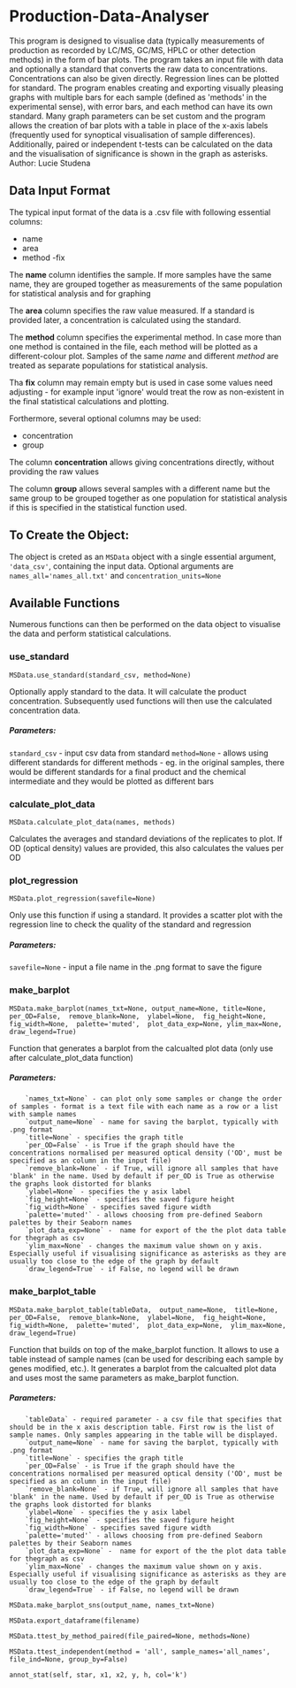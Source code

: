 # Production-Data-Analyser
This program is designed to visualise data (typically measurements of production as  recorded by LC/MS, GC/MS, HPLC or other detection methods) in the form of bar plots. The program takes an input file with data and optionally a standard that converts the raw data to concentrations.  Concentrations can also be given directly. Regression lines can be plotted for standard.  The program enables creating and exporting visually pleasing graphs with multiple bars for each sample (defined as 'methods' in the experimental sense),  with error bars, and each method can have its own standard. Many graph parameters can be set custom and the program allows the creation of bar plots with a table in place of the x-axis labels (frequently used for synoptical visualisation of sample differences).  Additionally, paired or independent t-tests can be calculated on the data and the visualisation of significance is shown in the graph as asterisks.   
Author: Lucie Studena

## Data Input Format
The typical input format of the data is a .csv file with following essential columns: 
- name
- area
- method
-fix

The **name** column identifies the sample. If more samples have the same name, they are grouped together as measurements of the same population for statistical analysis and for graphing

The **area** column specifies the raw value measured. If a standard is provided later, a concentration is calculated using the standard. 

The **method** column specifies the experimental method. In case more than one method is contained in the file, each method will be plotted as a different-colour plot. Samples of the same *name* and different *method* are treated as separate populations for statistical analysis.

Tha **fix** column may remain empty but is used in case some values need adjusting - for example input 'ignore' would treat the row as non-existent in the final statistical calculations and plotting.


Forthermore, several optional columns may be used: 
- concentration
- group

The column **concentration** allows giving concentrations directly, without providing the raw values

The column **group** allows several samples with a different name but the same group to be grouped together as one population for statistical analysis if this is specified in the statistical function used. 



## To Create the Object: 
The object is creted as an `MSData` object with a single essential argument, `'data_csv'`, containing the input data. Optional arguments are `names_all='names_all.txt'` and `concentration_units=None`

## Available Functions
Numerous functions can then be performed on the data object to visualise the data and perform statistical calculations. 

### use_standard
`MSData.use_standard(standard_csv, method=None)`

Optionally apply standard to the data. It will calculate the product concentration. Subsequently used functions will then use the calculated concentration data.
        
##### Parameters:
`standard_csv` - input csv data from standard
`method=None` - allows using different standards for different methods - eg. in the original samples, there would be different standards for a final product and the chemical intermediate and they would be plotted as different bars

### calculate_plot_data
`MSData.calculate_plot_data(names, methods)`

Calculates the averages and standard deviations of the replicates to plot. If OD (optical density) values are provided, this also calculates the values per OD

### plot_regression
`MSData.plot_regression(savefile=None)`

Only use this function if using a standard. It provides a scatter plot with the regression line to check the quality of the standard and regression

##### Parameters:
`savefile=None` - input a file name in the .png format to save the figure

### make_barplot
`MSData.make_barplot(names_txt=None,
              output_name=None,
              title=None, 
              per_OD=False, 
              remove_blank=None, 
              ylabel=None, 
              fig_height=None, 
              fig_width=None, 
              palette='muted', 
              plot_data_exp=None,
              ylim_max=None,
              draw_legend=True)`

Function that generates a barplot from the calcualted plot data (only use after calculate_plot_data function)

##### Parameters:
        `names_txt=None` - can plot only some samples or change the order of samples - format is a text file with each name as a row or a list with sample names
        `output_name=None` - name for saving the barplot, typically with .png format
        `title=None` - specifies the graph title
        `per_OD=False` - is True if the graph should have the concentrations normalised per measured optical density ('OD', must be specified as an column in the input file)
        `remove_blank=None` - if True, will ignore all samples that have 'blank' in the name. Used by default if per_OD is True as otherwise the graphs look distorted for blanks
        `ylabel=None` - specifies the y asix label
        `fig_height=None` - specifies the saved figure height
        `fig_width=None` - specifies saved figure width
        `palette='muted'` - allows choosing from pre-defined Seaborn palettes by their Seaborn names
        `plot_data_exp=None` -  name for export of the the plot data table for thegraph as csv
        `ylim_max=None` - changes the maximum value shown on y axis. Especially useful if visualising significance as asterisks as they are usually too close to the edge of the graph by default
        `draw_legend=True` - if False, no legend will be drawn

### make_barplot_table
`MSData.make_barplot_table(tableData, 
                           output_name=None, 
                           title=None, 
                           per_OD=False, 
                           remove_blank=None, 
                           ylabel=None, 
                           fig_height=None, 
                           fig_width=None, 
                           palette='muted', 
                           plot_data_exp=None, 
                           ylim_max=None,
                           draw_legend=True)`

Function that builds on top of the make_barplot function. It allows to use a table instead of sample names (can be used for describing each sample by genes modified, etc.). It generates a barplot from the calcualted plot data and uses most the same parameters as make_barplot function.

##### Parameters:
        `tableData` - required parameter - a csv file that specifies that should be in the x axis description table. First row is the list of sample names. Only samples appearing in the table will be displayed. 
        `output_name=None` - name for saving the barplot, typically with .png format
        `title=None` - specifies the graph title
        `per_OD=False` - is True if the graph should have the concentrations normalised per measured optical density ('OD', must be specified as an column in the input file)
        `remove_blank=None` - if True, will ignore all samples that have 'blank' in the name. Used by default if per_OD is True as otherwise the graphs look distorted for blanks
        `ylabel=None` - specifies the y asix label
        `fig_height=None` - specifies the saved figure height
        `fig_width=None` - specifies saved figure width
        `palette='muted'` - allows choosing from pre-defined Seaborn palettes by their Seaborn names
        `plot_data_exp=None` -  name for export of the the plot data table for thegraph as csv
        `ylim_max=None` - changes the maximum value shown on y axis. Especially useful if visualising significance as asterisks as they are usually too close to the edge of the graph by default
        `draw_legend=True` - if False, no legend will be drawn

       

`MSData.make_barplot_sns(output_name, names_txt=None)`

`MSData.export_dataframe(filename)`

`MSData.ttest_by_method_paired(file_paired=None, methods=None)`

`MSData.ttest_independent(method = 'all', sample_names='all_names', file_ind=None, group_by=False)`

`annot_stat(self, star, x1, x2, y, h, col='k')`

